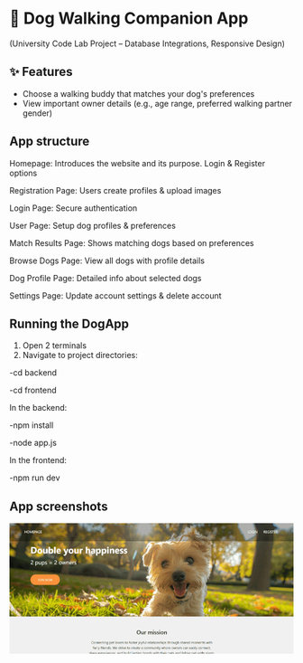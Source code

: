 # 🐶 Dog Walking Companion App  
(University Code Lab Project – Database Integrations, Responsive Design)

## ✨ Features  
- Choose a walking buddy that matches your dog's preferences  
- View important owner details (e.g., age range, preferred walking partner gender) 


## App structure
Homepage: Introduces the website and its purpose. Login & Register options

Registration Page: Users create profiles & upload images

Login Page: Secure authentication

User Page: Setup dog profiles & preferences

Match Results Page: Shows matching dogs based on preferences

Browse Dogs Page: View all dogs with profile details

Dog Profile Page: Detailed info about selected dogs

Settings Page: Update account settings & delete account 


## Running the DogApp
1) Open 2 terminals
2) Navigate to project directories:
   
  -cd backend  
  
  -cd frontend  

In the backend:

  -npm install
  
  -node app.js
  
In the frontend:

  -npm run dev

## App screenshots
![Demo](Demo.gif)

